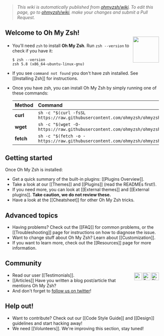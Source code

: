 > _This wiki is automatically published from [ohmyzsh/wiki](https://github.com/ohmyzsh/wiki). To edit this page,_
> _go to [ohmyzsh/wiki](https://github.com/ohmyzsh/wiki), make your changes and submit a Pull Request._
  
<h2 align="left">
  
  Welcome to Oh My Zsh!   
  <a href="https://github.com/ohmyzsh"> 
    <img align="right" width="85"
          src="https://user-images.githubusercontent.com/90007553/163018158-333baac7-9108-4a34-b9f0-869bdf24a201.png"
    />
  </a>
  
</h2>

- You'll need `zsh` to install **Oh My Zsh**. Run `zsh --version` to check if you have it:

  ```console
  $ zsh --version
  zsh 5.8 (x86_64-ubuntu-linux-gnu)
  ```

- If you see `command not found` you don't have zsh installed. See [[Installing Zsh]] for instructions.
- Once you have zsh, you can install Oh My Zsh by simply running one of these commands:

  | Method    | Command                                                                                           |
  |:----------|:--------------------------------------------------------------------------------------------------|
  | **curl**  | `sh -c "$(curl -fsSL https://raw.githubusercontent.com/ohmyzsh/ohmyzsh/master/tools/install.sh)"` |
  | **wget**  | `sh -c "$(wget -O- https://raw.githubusercontent.com/ohmyzsh/ohmyzsh/master/tools/install.sh)"`   |
  | **fetch** | `sh -c "$(fetch -o - https://raw.githubusercontent.com/ohmyzsh/ohmyzsh/master/tools/install.sh)"` |

## Getting started

Once Oh My Zsh is installed:

- Get a quick summary of the built-in plugins: [[Plugins Overview]].
- Take a look at our [[Themes]] and [[Plugins]] (read the READMEs first!).
- If you need more, you can look at [[External themes]] and [[External plugins]].
  **Take caution, we do not review these.**
- Have a look at the [[Cheatsheet]] for other Oh My Zsh tricks.

## Advanced topics

- Having problems? Check out the [[FAQ]] for common problems, or the [[Troubleshooting]] page for instructions on how to diagnose the issue.
- Want to change stuff about Oh My Zsh? Learn about [[Customization]].
- If you want to learn more, check out the [[Resources]] page for more information.

## Community

<a href="https://discord.gg/ohmyzsh">
    <img align="right" alt="Discord" width="25px"
         src="https://www.svgrepo.com/show/331368/discord-v2.svg"
    />
</a>

<a href="https://twitter.com/ohmyzsh">
    <img align="right" alt="Twitter" width="25px"
         src="https://user-images.githubusercontent.com/90007553/163023758-9bbfbaf8-5780-4ba2-9027-402968b36a28.png"
    />
</a>

<a href="https://github.com/ohmyzsh/ohmyzsh/discussions">
    <img align="right" width="25px"
         src="https://user-images.githubusercontent.com/90007553/163025814-f6784fbd-46eb-4f5f-8240-bd1da302d05d.png"
    />
</a>

- Read our user [[Testimonials]].
- [[Articles]] Have you written a blog post/article that mentions Oh My Zsh?
- And don't forget to [follow us on twitter](https://twitter.com/ohmyzsh)!

## Help out!

- Want to contribute? Check out our [[Code Style Guide]] and [[Design]] guidelines and start hacking away!
- We need [[Volunteers]]. We're improving this section, stay tuned!

